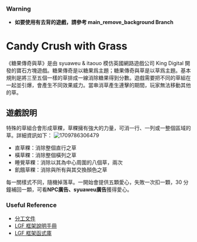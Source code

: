 ### Warning
- **如要使用有去背的遊戲，請參考 main_remove_background Branch**

# Candy Crush with Grass

《糖果傳奇與草》是由 syuaweu & itaouo 模仿英國網路遊戲公司 King Digital 開發的寶石方塊遊戲。糖果傳奇是以糖果爲主題；糖果傳奇與草是以草爲主題。基本規則是將三至五個一樣的草排成一線消除糖果得到分數。遊戲需要把不同的草組在一起並引爆，會產生不同效果威力。當串消草產生連擊的期間，玩家無法移動其他的草。

## 遊戲說明
特殊的草組合會形成草粿，草粿擁有強大的力量，可消一行、一列或一整個區域的草。詳細資訊如下：
![1709786306479](https://github.com/syuaweu/OOPL_CandyCrush/assets/105784560/49d234d4-6ec8-4b4b-9aef-8f7b38d541e6)

- 直草粿：消除整個直行之草
- 橫草粿：消除整個橫列之草
- 睡覺草粿：消除以其為中心周圍的八個草，兩次
- 飢餓草粿：消除與所有與其交換顏色之草

每一關樣式不同，隨機掉落草。一開始會提供五顆愛心，失敗一次扣一顆，30 分鐘補回一顆，可看**NPC廣告、syuaweu廣告**獲得愛心。


### Useful Reference
- [分工文件](https://docs.google.com/document/d/1r39oqaTfdfY3p2mdVQB-1BjzwpG-CQNy/edit?usp=drive_link&ouid=115868516804806743155&rtpof=true&sd=true)
- [LGF 框架說明手冊](https://lgf-readthedocs.readthedocs.io/zh_TW/latest/index.html)
- [LGF 框架函式庫](https://ntut-xuan.github.io/LeistungsstarkesGameFramework)

